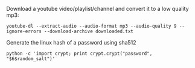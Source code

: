 Download a youtube video/playlist/channel and convert it to a low quality mp3:
```
youtube-dl --extract-audio --audio-format mp3 --audio-quality 9 --ignore-errors --download-archive downloaded.txt
```

Generate the linux hash of a password using sha512
```
python -c 'import crypt; print crypt.crypt("password", "$6$random_salt")'
```

